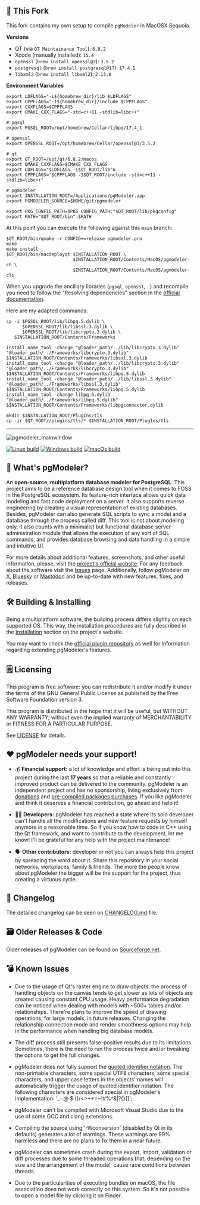 :fork_and_knife: This Fork
------------

This fork contains my own setup to compile `pgModeler` in MacOSX Sequoia.

**Versions**

* QT (via `QT Maintainance Tool`): `6.8.2`
* Xcode (manually installed): `15.4`
* `openssl` (`brew install openssl@3`): `3.5.2`
* `postgresql` (`brew install postgresql@17`): `17.4.1`
* `libxml2` (`brew install libxml2`): `2.13.8`

**Environment Variables**

```shell
export LDFLAGS="-L${homebrew_dir}/lib $LDFLAGS"
export CPPFLAGS="-I${homebrew_dir}/include $CPPFLAGS"
export CXXFLAGS=$CPPFLAGS
export CMAKE_CXX_FLAGS="-std=c++11 -stdlib=libc++"

# pgsql
export PGSQL_ROOT=/opt/homebrew/Cellar/libpq/17.4_1

# openssl
export OPENSSL_ROOT=/opt/homebrew/Cellar/openssl@3/3.5.2

# qt
export QT_ROOT=/opt/qt/6.8.2/macos
export QMAKE_CXXFLAGS=$CMAKE_CXX_FLAGS
export LDFLAGS="$LDFLAGS -L$QT_ROOT/lib"o
export CPPFLAGS="$CPPFLAGS -I$QT_ROOT/include -std=c++11 -stdlib=libc++"

# pgmodeler
export INSTALLATION_ROOT=/Applications/pgModeler.app
export PGMODELER_SOURCE=$HOME/git/pgmodeler

export PKG_CONFIG_PATH=$PKG_CONFIG_PATH:"$QT_ROOT/lib/pkgconfig"
export PATH="$QT_ROOT/bin":$PATH
```

At this point you can execute the following against this `main` branch:

```shell
$QT_ROOT/bin/qmake -r CONFIG+=release pgmodeler.pro
make
make install
$QT_ROOT/bin/macdeployqt $INSTALLATION_ROOT \
                         $INSTALLATION_ROOT/Contents/MacOS/pgmodeler-ch \
                         $INSTALLATION_ROOT/Contents/MacOS/pgmodeler-cli
```

When you upgrade the ancillary libraries (`pgsql`, `openssl`, ..) and recompile you need to follow the "Resolving dependencies" section in the [official documentation](https://pgmodeler.io/support/installation).

Here are my adapted commands:

```shell
cp -i $PGSQL_ROOT/lib/libpq.5.dylib \
      $OPENSSL_ROOT/lib/libssl.3.dylib \
      $OPENSSL_ROOT/lib/libcrypto.3.dylib \
   $INSTALLATION_ROOT/Contents/Frameworks

install_name_tool -change "@loader_path/../lib/libcrypto.3.dylib" "@loader_path/../Frameworks/libcrypto.3.dylib" $INSTALLATION_ROOT/Contents/Frameworks/libssl.3.dylib
install_name_tool -change "@loader_path/../lib/libcrypto.3.dylib" "@loader_path/../Frameworks/libcrypto.3.dylib" $INSTALLATION_ROOT/Contents/Frameworks/libpq.5.dylib
install_name_tool -change "@loader_path/../lib/libssl.3.dylib" "@loader_path/../Frameworks/libssl.3.dylib" $INSTALLATION_ROOT/Contents/Frameworks/libpq.5.dylib
install_name_tool -change libpq.5.dylib "@loader_path/../Frameworks/libpq.5.dylib" $INSTALLATION_ROOT/Contents/Frameworks/libpgconnector.dylib

mkdir $INSTALLATION_ROOT/PlugIns/tls
cp -ir $QT_ROOT//plugins/tls/* $INSTALLATION_ROOT/PlugIns/tls
```


-----------
![pgmodeler_mainwindow](https://user-images.githubusercontent.com/2205476/213446508-9bd549b3-ee7f-476d-9249-f537c31fce04.png)


[![Linux build](https://github.com/pgmodeler/pgmodeler/workflows/Linux%20build/badge.svg)](https://github.com/pgmodeler/pgmodeler/actions?query=workflow%3A%22Linux+build%22)
[![Windows build](https://github.com/pgmodeler/pgmodeler/workflows/Windows%20build/badge.svg)](https://github.com/pgmodeler/pgmodeler/actions?query=workflow%3A%22Windows+build%22)
[![macOs build](https://github.com/pgmodeler/pgmodeler/workflows/macOs%20build/badge.svg)](https://github.com/pgmodeler/pgmodeler/actions?query=workflow%3A%22macOs+build%22)

:rocket: What's pgModeler?
------------

An **open-source, multiplatform database modeler for PostgreSQL**. This project aims to be a reference database design tool when it comes to FOSS in the PostgreSQL ecosystem.
Its feature-rich interface allows quick data modeling and fast code deployment on a server. It also supports reverse engineering by creating a visual representation of existing databases. Besides, pgModeler can also generate SQL scripts to sync a model and a database through the process called diff.
This tool is not about modeling only, it also counts with a minimalist but functional database server administration module that allows the execution of any sort of SQL commands, and provides database browsing and data handling in a simple and intuitive UI.

For more details about additional features, screenshots, and other useful information, please, visit the [project's official website](https://pgmodeler.io). For any feedback about the software visit the [Issues](https://github.com/pgmodeler/pgmodeler/issues) page. Additionally, follow pgModeler on [X](https://x.com/pgmodeler), [Bluesky](https://bsky.app/profile/pgmodeler.io) or [Mastodon](https://mastodon.social/@pgmodeler) and be up-to-date with new features, fixes, and releases.

:hammer_and_wrench: Building & Installing
----------------------

Being a multiplatform software, the building process differs slightly on each supported OS. This way, the installation procedures are fully described in the [Installation](https://www.pgmodeler.io/support/installation) section on the project's website.

You may want to check the [official plugin repository](https://github.com/pgmodeler/plugins) as well for information regarding extending pgModeler's features.

:spiral_notepad: Licensing
---------

This program is free software: you can redistribute it and/or modify it under the terms of the GNU General Public License as published by the Free Software Foundation version 3.

This program is distributed in the hope that it will be useful, but WITHOUT ANY WARRANTY; without even the implied warranty of MERCHANTABILITY or FITNESS FOR A PARTICULAR PURPOSE.

See [LICENSE](https://github.com/pgmodeler/pgmodeler/blob/main/LICENSE) for details.

:heart: pgModeler needs your support!
-------------------

* :moneybag: **Financial support:** a lot of knowledge and effort is being put into this project during the last **17 years** so that a reliable and constantly improved product can be delivered to the community. pgModeler is an independent project and has no sponsorship, living exclusively from [donations](https://pgmodeler.io/#donationForm) and [pre-compiled packages purchases](https://www.pgmodeler.io/purchase). If you like pgModeler and think it deserves a financial contribution, go ahead and help it!

* :man_technologist: **Developers:** pgModeler has reached a state where its solo developer can't handle all the modifications and new feature requests by himself anymore in a reasonable time. So if you know how to code in C++ using the Qt framework, and want to contribute to the development, let me know! I'll be grateful for any help with the project maintenance!

* :speaking_head: **Other contributors:** developer or not you can always help this project by spreading the word about it. Share this repository in your social networks, workplaces, family & friends. The more the people know about pgModeler the bigger will be the support for the project, thus creating a virtuous cycle.

:bookmark_tabs: Changelog
----------

The detailed changelog can be seen on [CHANGELOG.md](https://github.com/pgmodeler/pgmodeler/blob/main/CHANGELOG.md) file.

:card_file_box: Older Releases & Code
-------------------

Older releases of pgModeler can be found on [Sourceforge.net](http://sourceforge.net/projects/pgmodeler).

:bomb: Known Issues
-----------

* Due to the usage of Qt's raster engine to draw objects, the process of handling objects on the canvas tends to get slower as lots of objects are created causing constant CPU usage. Heavy performance degradation can be noticed when dealing with models with ~500+ tables and/or relationships. There're plans to improve the speed of drawing operations, for large models, in future releases. Changing the relationship connection mode and render smoothness options may help in the performance when handling big database models.
 
* The diff process still presents false-positive results due to its limitations. Sometimes, there is the need to run the process twice and/or tweaking the options to get the full changes.

* pgModeler does not fully support the [quoted identifier notation](http://www.postgresql.org/docs/current/static/sql-syntax-lexical.html#SQL-SYNTAX-IDENTIFIERS). The non-printable characters, some special UTF8 characters, some special characters, and upper case letters in the objects' names will automatically trigger the usage of quoted identifier notation. The following characters are considered special in pgModeler's implementation: '_-.@ $:()/<>+*\=~!#%^&|?{}[]`;

* pgModeler can't be compiled with Microsoft Visual Studio due to the use of some GCC and clang extensions.

* Compiling the source using '-Wconversion' (disabled by Qt in its defaults) generates a lot of warnings. These warnings are 99% harmless and there are no plans to fix them in a near future.

* pgModeler can sometimes crash during the export, import, validation or diff processes due to some threaded operations that, depending on the size and the arrangement of the model, cause race conditions between threads. 

* Due to the particularities of executing bundles on macOS, the file association does not work correctly on this system. So it's not possible to open a model file by clicking it on Finder.
